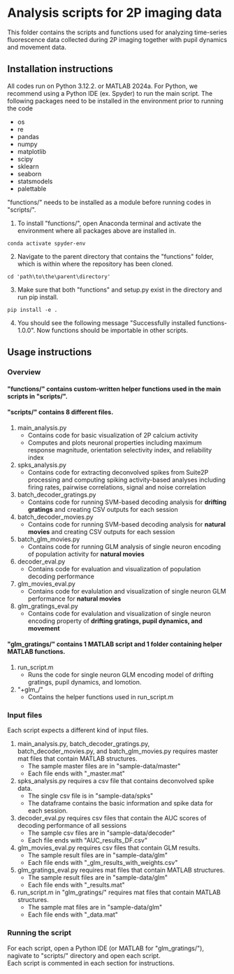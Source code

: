 # Analysis scripts for 2P imaging data
This folder contains the scripts and functions used for analyzing time-series fluorescence data collected during 2P imaging together with pupil dynamics and movement data.

## Installation instructions
All codes run on Python 3.12.2. or MATLAB 2024a.
For Python, we recommend using a Python IDE (ex. Spyder) to run the main script. 
The following packages need to be installed in the environment prior to running the code
- os
- re
- pandas
- numpy
- matplotlib
- scipy
- sklearn
- seaborn
- statsmodels
- palettable

"functions/" needs to be installed as a module before running codes in "scripts/".  
1. To install "functions/",  open Anaconda terminal and activate the environment where all packages above are installed in.
```
conda activate spyder-env
```
2. Navigate to the parent directory that contains the "functions\" folder, which is within where the repository has been cloned.
```
cd 'path\to\the\parent\directory'
```
3. Make sure that both "functions\" and setup.py exist in the directory and run pip install.
```
pip install -e .
```
4. You should see the following message "Successfully installed functions-1.0.0". Now functions should be importable in other scripts.


## Usage instructions 

### Overview 
#### "functions/" contains custom-written helper functions used in the main scripts in "scripts/".
#### "scripts/" contains 8 different files.
1. main_analysis.py
   - Contains code for basic visualization of 2P calcium activity 
   - Computes and plots neuronal properties including maximum response magnitude, orientation selectivity index, and reliability index 
2. spks_analysis.py
   - Contains code for extracting deconvolved spikes from Suite2P processing and computing spiking activity-based analyses including firing rates, pairwise correlations, signal and noise correlation
3. batch_decoder_gratings.py
   - Contains code for running SVM-based decoding analysis for **drifting gratings** and creating CSV outputs for each session
4. batch_decoder_movies.py
   - Contains code for running SVM-based decoding analysis for **natural movies** and creating CSV outputs for each session
5. batch_glm_movies.py
   - Contains code for running GLM analysis of single neuron encoding of population activity for **natural movies**
6. decoder_eval.py
   - Contains code for evaluation and visualization of population decoding performance
7. glm_movies_eval.py
   - Contains code for evalulation and visualization of single neuron GLM performance for **natural movies**
8. glm_gratings_eval.py
   - Contains code for evalulation and visualization of single neuron encoding property of **drifting gratings, pupil dynamics, and movement**

#### "glm_gratings/" contains 1 MATLAB script and 1 folder containing helper MATLAB functions.
1. run_script.m
   - Runs the code for single neuron GLM encoding model of drifting gratings, pupil dynamics, and lomotion.
2. "+glm_/"
   - Contains the helper functions used in run_script.m

### Input files
Each script expects a different kind of input files.
1. main_analysis.py, batch_decoder_gratings.py, batch_decoder_movies.py, and batch_glm_movies.py requires master mat files that contain MATLAB structures.
   - The sample master files are in "sample-data/master"
   - Each file ends with "_master.mat"
2. spks_analysis.py requires a csv file that contains deconvolved spike data.
   - The single csv file is in "sample-data/spks"
   - The dataframe contains the basic information and spike data for each session. 
3. decoder_eval.py requires csv files that contain the AUC scores of decoding performance of all sessions
   - The sample csv files are in "sample-data/decoder"
   - Each file ends with "AUC_results_DF.csv"
4. glm_movies_eval.py requires csv files that contain GLM results.
   - The sample result files are in "sample-data/glm"
   - Each file ends with "_glm_results_with_weights.csv"
5. glm_gratings_eval.py requires mat files that contain MATLAB structures. 
   - The sample result files are in "sample-data/glm"
   - Each file ends with "_results.mat"
6. run_script.m in "glm_gratings/" requires mat files that contain MATLAB structures.
   - The sample mat files are in "sample-data/glm"
   - Each file ends with "_data.mat"

### Running the script
For each script, open a Python IDE (or MATLAB for "glm_gratings/"), nagivate to "scripts/" directory and open each script.  
Each script is commented in each section for instructions. 

